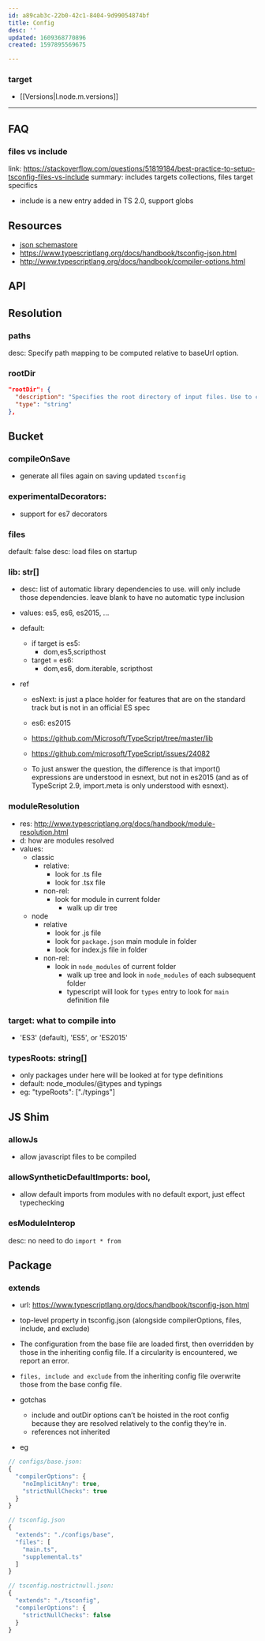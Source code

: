 ```yaml
---
id: a89cab3c-22b0-42c1-8404-9d99054874bf
title: Config
desc: ''
updated: 1609368770896
created: 1597895569675

---
```



### target
- [[Versions|l.node.m.versions]]

--- 

## FAQ

### files vs include
link: https://stackoverflow.com/questions/51819184/best-practice-to-setup-tsconfig-files-vs-include
summary: includes targets collections, files target specifics

- include is a new entry added in TS 2.0, support globs

## Resources
- [json schemastore](http://json.schemastore.org/tsconfig)
- https://www.typescriptlang.org/docs/handbook/tsconfig-json.html
- http://www.typescriptlang.org/docs/handbook/compiler-options.html


## API

## Resolution

### paths
desc: Specify path mapping to be computed relative to baseUrl option.

### rootDir

```json
"rootDir": {
  "description": "Specifies the root directory of input files. Use to control the output directory structure with --outDir.",
  "type": "string"
},
```


## Bucket

### compileOnSave
- generate all files again on saving updated `tsconfig`

###  experimentalDecorators: 
- support for es7 decorators

### files
default: false
desc: load files on startup

### lib: str[]
- desc: list of automatic library dependencies to use. will only include those dependencies. leave blank to have no automatic type inclusion
- values:  es5, es6, es2015, ...
- default:
    - if target is es5:
        - dom,es5,scripthost
    - target = es6:
        - dom,es6, dom.iterable, scripthost

- ref
  - esNext: is just a place holder for features that are on the standard track but is not in an official ES spec
  - es6: es2015
  - https://github.com/Microsoft/TypeScript/tree/master/lib

  - https://github.com/microsoft/TypeScript/issues/24082
  - To just answer the question, the difference is that import() expressions are understood in esnext, but not in es2015 (and as of TypeScript 2.9, import.meta is only understood with esnext).



### moduleResolution
- res: http://www.typescriptlang.org/docs/handbook/module-resolution.html
- d: how are modules resolved
- values:
    - classic
        - relative:
            - look for .ts file
            - look for .tsx file
        - non-rel:
            - look for module in current folder
                - walk up dir tree
    - node
        - relative
            - look for .js file
            - look for `package.json` main module in folder
            - look for index.js file in folder
        - non-rel:
            - look in `node_modules` of current folder
                - walk up tree and look in `node_modules` of each subsequent folder
                - typescript will look for `types` entry to look for `main` definition file


### target: what to compile into
- 'ES3' (default), 'ES5', or 'ES2015'

### typesRoots: string[]
- only packages under here will be looked at for type definitions
- default: node_modules/@types and typings
- eg: "typeRoots": ["./typings"]

## JS Shim

### allowJs
-  allow javascript files to be compiled

### allowSyntheticDefaultImports: bool,

- allow default imports from modules with no default export, just effect typechecking

### esModuleInterop
desc: no need to do `import * from`


## Package

### extends
- url: https://www.typescriptlang.org/docs/handbook/tsconfig-json.html

- top-level property in tsconfig.json (alongside compilerOptions, files, include, and exclude)
- The configuration from the base file are loaded first, then overridden by those in the inheriting config file. If a circularity is encountered, we report an error.
- `files, include and exclude` from the inheriting config file overwrite those from the base config file.
- gotchas
  - include and outDir options can’t be hoisted in the root config because they are resolved relatively to the config they’re in.
  - references not inherited



- eg
```ts
// configs/base.json:
{
  "compilerOptions": {
    "noImplicitAny": true,
    "strictNullChecks": true
  }
}

// tsconfig.json
{
  "extends": "./configs/base",
  "files": [
    "main.ts",
    "supplemental.ts"
  ]
}

// tsconfig.nostrictnull.json:
{
  "extends": "./tsconfig",
  "compilerOptions": {
    "strictNullChecks": false
  }
}
```
